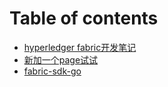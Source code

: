 # Table of contents

* [hyperledger fabric开发笔记](README.md)
* [新加一个page试试](xin-jia-yi-ge-page-shi-shi.md)
* [fabric-sdk-go](fabric-sdk-go.md)

